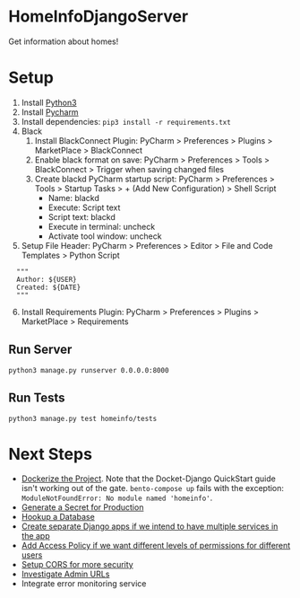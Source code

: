 # HomeInfoDjangoServer

Get information about homes!

# Setup

1. Install [Python3](https://www.python.org/downloads/)
2. Install [Pycharm](https://www.jetbrains.com/pycharm/download)
3. Install dependencies: `pip3 install -r requirements.txt`
4. Black
   1. Install BlackConnect Plugin: PyCharm > Preferences > Plugins > MarketPlace > BlackConnect
   2. Enable black format on save: PyCharm > Preferences > Tools > BlackConnect > Trigger when saving changed files
   3. Create blackd PyCharm startup script: PyCharm > Preferences > Tools > Startup Tasks > + (Add New Configuration) > Shell Script
      - Name: blackd
      - Execute: Script text
      - Script text: blackd
      - Execute in terminal: uncheck
      - Activate tool window: uncheck
5. Setup File Header: PyCharm > Preferences > Editor > File and Code Templates > Python Script

```
  """
  Author: ${USER}
  Created: ${DATE}
  """
```
6. Install Requirements Plugin: PyCharm > Preferences > Plugins > MarketPlace > Requirements

## Run Server

`python3 manage.py runserver 0.0.0.0:8000`

## Run Tests

`python3 manage.py test homeinfo/tests`

# Next Steps

- [Dockerize the Project](https://docs.docker.com/samples/django/). Note that the Docket-Django QuickStart guide isn't working out of the gate. `bento-compose up` fails with the exception: `ModuleNotFoundError: No module named 'homeinfo'`.
- [Generate a Secret for Production](https://docs.djangoproject.com/en/3.2/howto/deployment/checklist/)
- [Hookup a Database](https://docs.djangoproject.com/en/3.2/ref/settings/#databases)
- [Create separate Django apps if we intend to have multiple services in the app](https://docs.djangoproject.com/en/4.0/intro/tutorial01/#creating-the-polls-app)
- [Add Access Policy if we want different levels of permissions for different users](https://github.com/rsinger86/drf-access-policy)
- [Setup CORS for more security](https://github.com/adamchainz/django-cors-headers)
- [Investigate Admin URLs](https://docs.djangoproject.com/en/4.0/ref/contrib/admin/)
- Integrate error monitoring service
